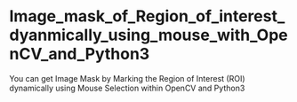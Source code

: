 # Image_mask_of_Region_of_interest_dyanmically_using_mouse_with_OpenCV_and_Python3
You can get Image Mask by Marking the Region of Interest (ROI) dynamically using Mouse Selection within OpenCV and Python3
